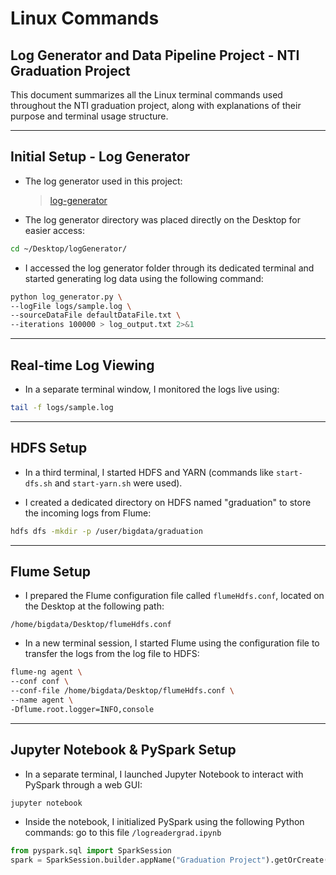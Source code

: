 # Linux Commands

## Log Generator and Data Pipeline Project - NTI Graduation Project

This document summarizes all the Linux terminal commands used throughout the NTI graduation project, along with explanations of their purpose and terminal usage structure.

---

## Initial Setup - Log Generator

* The log generator used in this project:

  > [log-generator](/logGenerator/)

* The log generator directory was placed directly on the Desktop for easier access:

```bash
cd ~/Desktop/logGenerator/
```

* I accessed the log generator folder through its dedicated terminal and started generating log data using the following command:

```bash
python log_generator.py \
--logFile logs/sample.log \
--sourceDataFile defaultDataFile.txt \
--iterations 100000 > log_output.txt 2>&1
```

---

## Real-time Log Viewing

* In a separate terminal window, I monitored the logs live using:

```bash
tail -f logs/sample.log
```

---

## HDFS Setup

* In a third terminal, I started HDFS and YARN (commands like `start-dfs.sh` and `start-yarn.sh` were used).

* I created a dedicated directory on HDFS named "graduation" to store the incoming logs from Flume:

```bash
hdfs dfs -mkdir -p /user/bigdata/graduation
```

---

## Flume Setup

* I prepared the Flume configuration file called `flumeHdfs.conf`, located on the Desktop at the following path:

```plaintext
/home/bigdata/Desktop/flumeHdfs.conf
```

* In a new terminal session, I started Flume using the configuration file to transfer the logs from the log file to HDFS:

```bash
flume-ng agent \
--conf conf \
--conf-file /home/bigdata/Desktop/flumeHdfs.conf \
--name agent \
-Dflume.root.logger=INFO,console
```

---

## Jupyter Notebook & PySpark Setup

* In a separate terminal, I launched Jupyter Notebook to interact with PySpark through a web GUI:

```bash
jupyter notebook
```

* Inside the notebook, I initialized PySpark using the following Python commands:
    go to this file `/logreadergrad.ipynb`

```python
from pyspark.sql import SparkSession
spark = SparkSession.builder.appName("Graduation Project").getOrCreate()
```
